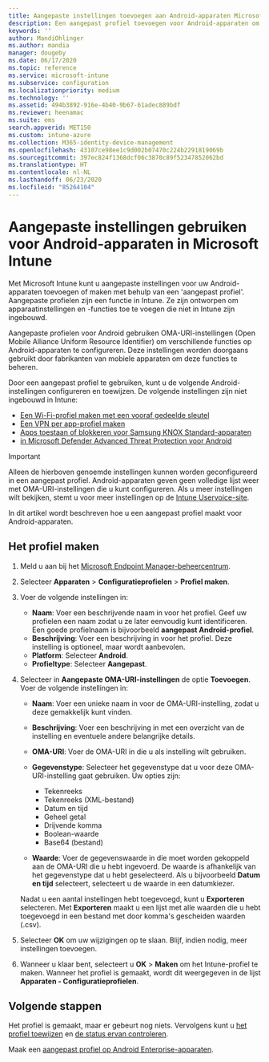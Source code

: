 ```yaml
---
title: Aangepaste instellingen toevoegen aan Android-apparaten Microsoft Intune - Azure | Microsoft Docs
description: Een aangepast profiel toevoegen voor Android-apparaten om een Wi-Fi-profiel te maken met een vooraf gedeelde sleutel, per app een VPN-profiel maken of apps toestemming geven/blokkeren voor Samsung Knox Standard-apparaten in Microsoft Intune
keywords: ''
author: MandiOhlinger
ms.author: mandia
manager: dougeby
ms.date: 06/17/2020
ms.topic: reference
ms.service: microsoft-intune
ms.subservice: configuration
ms.localizationpriority: medium
ms.technology: ''
ms.assetid: 494b3892-916e-4b40-9b67-61adec889bdf
ms.reviewer: heenamac
ms.suite: ems
search.appverid: MET150
ms.custom: intune-azure
ms.collection: M365-identity-device-management
ms.openlocfilehash: 43107ce98ee1c9d002b07470c224b2291819069b
ms.sourcegitcommit: 397ec824f1368dcf06c3870c89f52347852062bd
ms.translationtype: HT
ms.contentlocale: nl-NL
ms.lasthandoff: 06/23/2020
ms.locfileid: "85264104"
---
```

# <a name="use-custom-settings-for-android-devices-in-microsoft-intune"></a>Aangepaste instellingen gebruiken voor Android-apparaten in Microsoft Intune

Met Microsoft Intune kunt u aangepaste instellingen voor uw Android-apparaten toevoegen of maken met behulp van een 'aangepast profiel'. Aangepaste profielen zijn een functie in Intune. Ze zijn ontworpen om apparaatinstellingen en -functies toe te voegen die niet in Intune zijn ingebouwd.

Aangepaste profielen voor Android gebruiken OMA-URI-instellingen (Open Mobile Alliance Uniform Resource Identifier) om verschillende functies op Android-apparaten te configureren. Deze instellingen worden doorgaans gebruikt door fabrikanten van mobiele apparaten om deze functies te beheren.

Door een aangepast profiel te gebruiken, kunt u de volgende Android-instellingen configureren en toewijzen. De volgende instellingen zijn niet ingebouwd in Intune:

- [Een Wi-Fi-profiel maken met een vooraf gedeelde sleutel](/intune/wi-fi-profile-shared-key)
- [Een VPN per app-profiel maken](/intune/android-pulse-secure-per-app-vpn)
- [Apps toestaan of blokkeren voor Samsung KNOX Standard-apparaten](/intune/samsung-knox-apps-allow-block)
- [ in Microsoft Defender Advanced Threat Protection voor Android](../protect/advanced-threat-protection.md#configure-web-protection-on-devices-that-run-android)

>[!IMPORTANT]
> Alleen de hierboven genoemde instellingen kunnen worden geconfigureerd in een aangepast profiel. Android-apparaten geven geen volledige lijst weer met OMA-URI-instellingen die u kunt configureren. Als u meer instellingen wilt bekijken, stemt u voor meer instellingen op de [Intune Uservoice-site](https://microsoftintune.uservoice.com/forums/291681-ideas).

In dit artikel wordt beschreven hoe u een aangepast profiel maakt voor Android-apparaten.

## <a name="create-the-profile"></a>Het profiel maken

1. Meld u aan bij het [Microsoft Endpoint Manager-beheercentrum](https://go.microsoft.com/fwlink/?linkid=2109431).
2. Selecteer **Apparaten** > **Configuratieprofielen** > **Profiel maken**.
3. Voer de volgende instellingen in:

    - **Naam**: Voer een beschrijvende naam in voor het profiel. Geef uw profielen een naam zodat u ze later eenvoudig kunt identificeren. Een goede profielnaam is bijvoorbeeld **aangepast Android-profiel**.
    - **Beschrijving**: Voer een beschrijving in voor het profiel. Deze instelling is optioneel, maar wordt aanbevolen.
    - **Platform**: Selecteer **Android**.
    - **Profieltype**: Selecteer **Aangepast**.

4. Selecteer in **Aangepaste OMA-URI-instellingen** de optie **Toevoegen**. Voer de volgende instellingen in:

    - **Naam**: Voer een unieke naam in voor de OMA-URI-instelling, zodat u deze gemakkelijk kunt vinden.
    - **Beschrijving**: Voer een beschrijving in met een overzicht van de instelling en eventuele andere belangrijke details.
    - **OMA-URI**: Voer de OMA-URI in die u als instelling wilt gebruiken.
    - **Gegevenstype**: Selecteer het gegevenstype dat u voor deze OMA-URI-instelling gaat gebruiken. Uw opties zijn:

      - Tekenreeks
      - Tekenreeks (XML-bestand)
      - Datum en tijd
      - Geheel getal
      - Drijvende komma
      - Boolean-waarde
      - Base64 (bestand)

    - **Waarde**: Voer de gegevenswaarde in die moet worden gekoppeld aan de OMA-URI die u hebt ingevoerd. De waarde is afhankelijk van het gegevenstype dat u hebt geselecteerd. Als u bijvoorbeeld **Datum en tijd** selecteert, selecteert u de waarde in een datumkiezer.

    Nadat u een aantal instellingen hebt toegevoegd, kunt u **Exporteren** selecteren. Met **Exporteren** maakt u een lijst met alle waarden die u hebt toegevoegd in een bestand met door komma's gescheiden waarden (.csv).

5. Selecteer **OK** om uw wijzigingen op te slaan. Blijf, indien nodig, meer instellingen toevoegen.
6. Wanneer u klaar bent, selecteert u **OK** > **Maken** om het Intune-profiel te maken. Wanneer het profiel is gemaakt, wordt dit weergegeven in de lijst **Apparaten - Configuratieprofielen**.

## <a name="next-steps"></a>Volgende stappen

Het profiel is gemaakt, maar er gebeurt nog niets. Vervolgens kunt u [het profiel toewijzen](device-profile-assign.md) en [de status ervan controleren](device-profile-monitor.md).

Maak een [aangepast profiel op Android Enterprise-apparaten](custom-settings-android-for-work.md).
